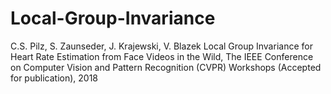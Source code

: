 # Local-Group-Invariance
C.S. Pilz, S. Zaunseder, J. Krajewski, V. Blazek
Local Group Invariance for Heart Rate Estimation from Face Videos in the Wild,
The IEEE Conference on Computer Vision and Pattern Recognition (CVPR) Workshops (Accepted for publication), 2018 
